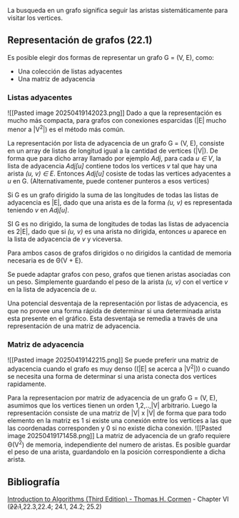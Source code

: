 La busqueda en un grafo significa seguir las aristas sistemáticamente para visitar los vertices.
## Representación de grafos (22.1)
Es posible elegir dos formas de representar un grafo G = (V, E), como:
- Una colección de listas adyacentes
- Una matriz de adyacencia

### Listas adyacentes
![[Pasted image 20250419142023.png]]
Dado a que la representación es mucho más compacta, para grafos con conexiones esparcidas (|E| mucho menor a |V<sup>2</sup>|) es el método más común.

La representación por lista de adyacencia de un grafo G = (V, E), consiste en un array de listas de longitud igual a la cantidad de vertices (|V|). De forma que para dicho array llamado por ejemplo *Adj*, para cada *u ∈ V*, la lista de adyacencia *Adj[u]* contiene todos los vertices *v* tal que hay una arista *(u, v) ∈ E*. Entonces *Adj[u]* cosiste de todas las vertices adyacentes a *u* en G. (Alternativamente, puede contener punteros a esos vertices)

Si G es un grafo dirigido la suma de las longitudes de todas las listas de adyacencia es |E|, dado que una arista es de la forma *(u, v)* es representada teniendo *v* en *Adj[u]*.

SI G es no dirigido, la suma de longitudes de todas las listas de adyacencia es 2|E|, dado que si *(u, v)* es una arista no dirigida, entonces *u* aparece en la lista de adyacencia de *v* y viceversa.

Para ambos casos de grafos dirigidos o no dirigidos la cantidad de memoria necesaria es de Θ(V + E).

Se puede adaptar grafos con peso, grafos que tienen aristas asociadas con un peso. Simplemente guardando el peso de la arista *(u, v)* con el vertice *v* en la lista de adyacencia de *u*.

Una potencial desventaja de la representación por listas de adyacencia, es que no provee una forma rápida de determinar si una determinada arista esta presente en el gráfico. Esta desventaja se remedia a través de una representación de una matriz de adyacencia.
### Matriz de adyacencia
![[Pasted image 20250419142215.png]]
Se puede preferir una matriz de adyacencia cuando el grafo es muy denso ((|E| se acerca a |V<sup>2</sup>|)) o cuando se necesita una forma de determinar si una arista conecta dos vertices rapidamente.

Para la representacion por matriz de adyacencia de un grafo G = (V, E), asumimos que los vertices tienen un orden 1,2,..,|V| arbitrario. Luego la representación consiste de una matriz de |V| x |V|  de forma que para todo elemento en la matriz es 1 si existe una conexión entre los vertices a las que las coordenadas corresponden y 0 si no existe dicha conexión.
![[Pasted image 20250419171458.png]]
La matriz de adyacencia de un grafo requiere Θ(V<sup>2</sup>) de memoria, independiente del numero de aristas.
Es posible guardar el peso de una arista, guardandolo en la posición correspondiente a dicha arista.

## 
## Bibliografía
[Introduction to Algorithms (Third Edition) - Thomas H. Cormen](https://enos.itcollege.ee/~japoia/algorithms/GT/Introduction_to_algorithms-3rd%20Edition.pdf) - Chapter VI (~~22.1~~,22.3,22.4; 24.1, 24.2; 25.2)